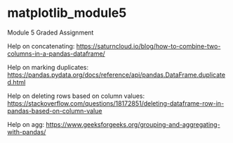 # matplotlib_module5
Module 5 Graded Assignment


Help on concatenating: https://saturncloud.io/blog/how-to-combine-two-columns-in-a-pandas-dataframe/

Help on marking duplicates: https://pandas.pydata.org/docs/reference/api/pandas.DataFrame.duplicated.html

Help on deleting rows based on column values: https://stackoverflow.com/questions/18172851/deleting-dataframe-row-in-pandas-based-on-column-value

Help on agg: https://www.geeksforgeeks.org/grouping-and-aggregating-with-pandas/

